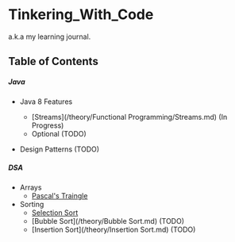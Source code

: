 # Tinkering_With_Code

a.k.a my learning journal.

## Table of Contents

##### Java

* Java 8 Features
    * [Streams](/theory/Functional Programming/Streams.md) (In
      Progress)
    * Optional (TODO)

* Design Patterns (TODO)

##### DSA

* Arrays
    * [Pascal's Traingle](/theory/Pascal'sTriangle.md)
* Sorting
    * [Selection Sort](/theory/SelectionSort.md)
    * [Bubble Sort](/theory/Bubble Sort.md) (TODO)
    * [Insertion Sort](/theory/Insertion Sort.md) (TODO)